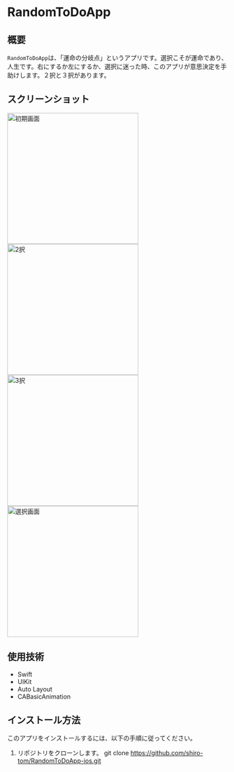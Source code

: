 # RandomToDoApp

## 概要
`RandomToDoApp`は、「運命の分岐点」というアプリです。選択こそが運命であり、人生です。右にするか左にするか、選択に迷った時、このアプリが意思決定を手助けします。２択と３択があります。

## スクリーンショット
<img src="(Screenshots/LanchScreen.png" alt="初期画面" width="300">
<img src="(Screenshots/two.png" alt="2択" width="300">
<img src="(Screenshots/three.png" alt="3択" width="300">
<img src="(Screenshots/screen.png" alt="選択画面" width="300">



## 使用技術
- Swift
- UIKit
- Auto Layout
- CABasicAnimation

## インストール方法
このアプリをインストールするには、以下の手順に従ってください。

1. リポジトリをクローンします。
   git clone https://github.com/shiro-tom/RandomToDoApp-ios.git
